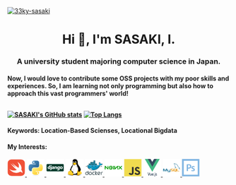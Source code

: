 <p align="left"> 
  <a href="https://github.com/33ky-sasaki/33ky-sasaki/">
    <img src="https://komarev.com/ghpvc/?username=33ky-sasaki" alt="33ky-sasaki" />
  </a>
  
</p>


<h1 align="center">Hi 👋, I'm SASAKI, I.</h1>
<h3 align="center">A university student majoring computer science in Japan.</h3>
<h4 align="left">Now, I would love to contribute some OSS projects with my poor skills and experiences. So, I am learning not only programming but also how to approach this vast programmers' world!</p4>

<br>
<br>

[![SASAKI's GitHub stats](https://github-readme-stats.vercel.app/api?username=Io-33kyanite)](https://github.com/anuraghazra/github-readme-stats)
[![Top Langs](https://github-readme-stats.vercel.app/api/top-langs/?username=Io-33kyanite)](https://github.com/anuraghazra/github-readme-stats)

  
<h4 align="left">Keywords: Location-Based Scienses, Locational Bigdata</h4>

<h4 align="left">My Interests:</h4>
<p align="left"> 
  <a href="https://developer.apple.com/swift/" target="_blank" rel="noreferrer"> <img src="https://raw.githubusercontent.com/devicons/devicon/master/icons/swift/swift-original.svg" alt="swift" width="40" height="40"/> </a>
  <a href="https://www.python.org" target="_blank" rel="noreferrer"> <img src="https://raw.githubusercontent.com/devicons/devicon/master/icons/python/python-original.svg" alt="python" width="40" height="40"/> </a>
  <a href="https://www.djangoproject.com/" target="_blank" rel="noreferrer"> <img src="https://raw.githubusercontent.com/devicons/devicon/master/icons/django/django-original.svg" alt="django" width="40" height="40"/> </a>
  <a href="https://www.linux.org/" target="_blank" rel="noreferrer"> <img src="https://raw.githubusercontent.com/devicons/devicon/master/icons/linux/linux-original.svg" alt="linux" width="40" height="40"/> </a> 
  <a href="https://www.docker.com/" target="_blank" rel="noreferrer"> <img src="https://raw.githubusercontent.com/devicons/devicon/master/icons/docker/docker-original-wordmark.svg" alt="docker" width="40" height="40"/> </a>
  <a href="https://www.nginx.com" target="_blank" rel="noreferrer"> <img src="https://raw.githubusercontent.com/devicons/devicon/master/icons/nginx/nginx-original.svg" alt="nginx" width="40" height="40"/> </a>
  <a href="https://developer.mozilla.org/en-US/docs/Web/JavaScript" target="_blank" rel="noreferrer"> <img src="https://raw.githubusercontent.com/devicons/devicon/master/icons/javascript/javascript-original.svg" alt="javascript" width="40" height="40"/> </a> 
  <a href="https://vuejs.org/" target="_blank" rel="noreferrer"> <img src="https://raw.githubusercontent.com/devicons/devicon/master/icons/vuejs/vuejs-original-wordmark.svg" alt="vuejs" width="40" height="40"/> </a> 
  <a href="https://www.mysql.com/" target="_blank" rel="noreferrer"> <img src="https://raw.githubusercontent.com/devicons/devicon/master/icons/mysql/mysql-original-wordmark.svg" alt="mysql" width="40" height="40"/> </a>
  <a href="https://www.photoshop.com/en" target="_blank" rel="noreferrer"> <img src="https://raw.githubusercontent.com/devicons/devicon/master/icons/photoshop/photoshop-line.svg" alt="photoshop" width="40" height="40"/> </a> 
</p>

<!-- My Trajectory:
-  -->


